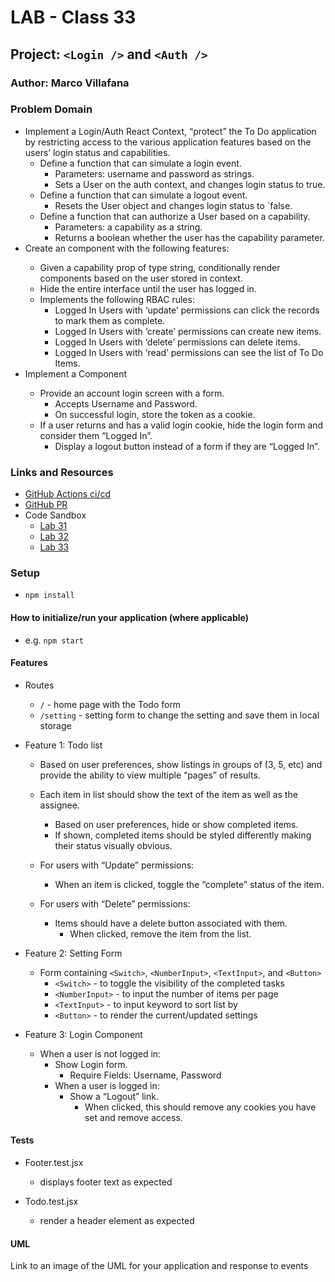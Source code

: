 # LAB - Class 33

## Project: `<Login />` and `<Auth />`

### Author: Marco Villafana

### Problem Domain  

+ Implement a Login/Auth React Context, “protect” the To Do application by restricting access to the various application features based on the users’ login status and capabilities.
  + Define a function that can simulate a login event.
    + Parameters: username and password as strings.
    + Sets a User on the auth context, and changes login status to true.
  + Define a function that can simulate a logout event.
    + Resets the User object and changes login status to `false.
  + Define a function that can authorize a User based on a capability.
    + Parameters: a capability as a string.
    + Returns a boolean whether the user has the capability parameter.
+ Create an <Auth /> component with the following features:
  + Given a capability prop of type string, conditionally render components based on the user stored in context.
  + Hide the entire interface until the user has logged in.
  + Implements the following RBAC rules:
    + Logged In Users with ‘update’ permissions can click the records to mark them as complete.
    + Logged In Users with ‘create’ permissions can create new items.
    + Logged In Users with ‘delete’ permissions can delete items.
    + Logged In Users with ‘read’ permissions can see the list of To Do Items.
+ Implement a <Login /> Component
  + Provide an account login screen with a form.
    + Accepts Username and Password.
    + On successful login, store the token as a cookie.
  + If a user returns and has a valid login cookie, hide the login form and consider them “Logged In”.
    + Display a logout button instead of a form if they are “Logged In”.

### Links and Resources

+ [GitHub Actions ci/cd](https://github.com/villafanam/todo-app/actions)
+ [GitHub PR](https://github.com/villafanam/todo-app/pull/5)
+ Code Sandbox
  + [Lab 31](https://codesandbox.io/p/github/villafanam/todo-app/context-settings?file=%2FREADME.md&workspace=%257B%2522activeFileId%2522%253A%2522clfrulrzo000wg3i566apdi3i%2522%252C%2522openFiles%2522%253A%255B%255D%252C%2522sidebarPanel%2522%253A%2522EXPLORER%2522%252C%2522gitSidebarPanel%2522%253A%2522COMMIT%2522%252C%2522spaces%2522%253A%257B%2522clfsjuwvi009u356ivdnpesk5%2522%253A%257B%2522key%2522%253A%2522clfsjuwvi009u356ivdnpesk5%2522%252C%2522name%2522%253A%2522Default%2522%252C%2522devtools%2522%253A%255B%257B%2522key%2522%253A%2522clfsjuwvi009v356i4dt10kaj%2522%252C%2522type%2522%253A%2522PROJECT_SETUP%2522%252C%2522isMinimized%2522%253Afalse%257D%252C%257B%2522type%2522%253A%2522PREVIEW%2522%252C%2522taskId%2522%253A%2522start%2522%252C%2522port%2522%253A3000%252C%2522key%2522%253A%2522clfsjuwvi009w356ito36bsi0%2522%252C%2522isMinimized%2522%253Afalse%257D%255D%257D%257D%252C%2522currentSpace%2522%253A%2522clfsjuwvi009u356ivdnpesk5%2522%252C%2522spacesOrder%2522%253A%255B%2522clfsjuwvi009u356ivdnpesk5%2522%255D%252C%2522hideCodeEditor%2522%253Afalse%257D)
  + [Lab 32](https://codesandbox.io/p/github/villafanam/todo-app/context-methods?file=%2FREADME.md&workspace=%257B%2522activeFileId%2522%253A%2522clfrulrzo000wg3i566apdi3i%2522%252C%2522openFiles%2522%253A%255B%255D%252C%2522sidebarPanel%2522%253A%2522EXPLORER%2522%252C%2522gitSidebarPanel%2522%253A%2522COMMIT%2522%252C%2522spaces%2522%253A%257B%2522clft56vtr006s356idynoemyc%2522%253A%257B%2522key%2522%253A%2522clft56vtr006s356idynoemyc%2522%252C%2522name%2522%253A%2522Default%2522%252C%2522devtools%2522%253A%255B%257B%2522type%2522%253A%2522TASK_LOG%2522%252C%2522taskId%2522%253A%2522start%2522%252C%2522key%2522%253A%2522clft570zi00d9356iqpmuhqmw%2522%252C%2522isMinimized%2522%253Afalse%257D%252C%257B%2522key%2522%253A%2522clft56vtr006t356iu95kc3x2%2522%252C%2522type%2522%253A%2522PROJECT_SETUP%2522%252C%2522isMinimized%2522%253Afalse%257D%252C%257B%2522type%2522%253A%2522PREVIEW%2522%252C%2522taskId%2522%253A%2522start%2522%252C%2522port%2522%253A3000%252C%2522key%2522%253A%2522clft570vi00bn356ijf6rauow%2522%252C%2522isMinimized%2522%253Afalse%257D%255D%257D%257D%252C%2522currentSpace%2522%253A%2522clft56vtr006s356idynoemyc%2522%252C%2522spacesOrder%2522%253A%255B%2522clft56vtr006s356idynoemyc%2522%255D%252C%2522hideCodeEditor%2522%253Afalse%257D)
  + [Lab 33]()

### Setup

+ `npm install`

#### How to initialize/run your application (where applicable)

+ e.g. `npm start`

#### Features

+ Routes
  + `/` - home page with the Todo form
  + `/setting` - setting form to change the setting and save them in local storage

+ Feature 1: Todo list
  + Based on user preferences, show listings in groups of (3, 5, etc) and provide the ability to view multiple “pages” of results.
  + Each item in list should show the text of the item as well as the assignee.
    + Based on user preferences, hide or show completed items.
    + If shown, completed items should be styled differently making their status visually obvious.

  + For users with “Update” permissions:
    + When an item is clicked, toggle the “complete” status of the item.
  + For users with “Delete” permissions:
    + Items should have a delete button associated with them.
      + When clicked, remove the item from the list.

+ Feature 2: Setting Form
  + Form containing `<Switch>`, `<NumberInput>`, `<TextInput>`, and `<Button>`
    + `<Switch>` - to toggle the visibility of the completed tasks
    + `<NumberInput>` - to input the number of items per page
    + `<TextInput>` - to input keyword to sort list by
    + `<Button>` - to render the current/updated settings

+ Feature 3: Login Component
  + When a user is not logged in:
    + Show Login form.
      + Require Fields: Username, Password
    + When a user is logged in:
      + Show a “Logout” link.
        + When clicked, this should remove any cookies you have set and remove access.

#### Tests

+ Footer.test.jsx
  + displays footer text as expected

+ Todo.test.jsx
  + render a header element as expected

#### UML

Link to an image of the UML for your application and response to events
